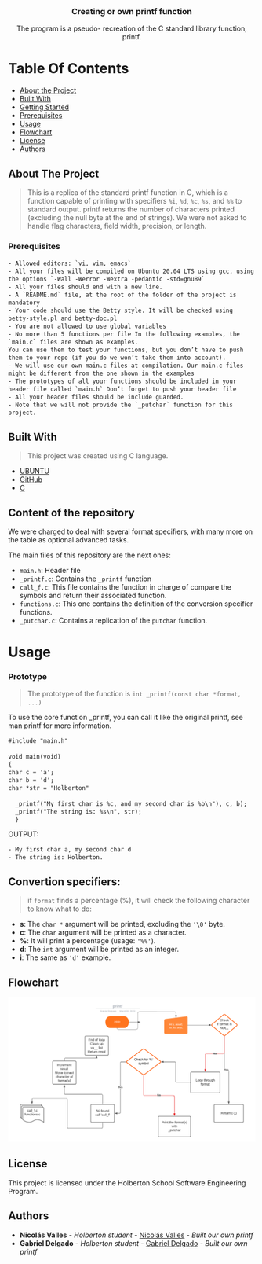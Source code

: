 <br/>
<p align="center">
  <h3 align="center">Creating or own printf function</h3>

  <p align="center">
    The program is a pseudo- recreation of the C standard library function, printf.

  </p>
</p>



# Table Of Contents
 
* [About the Project](#about-the-project)
* [Built With](#built-with)
* [Getting Started](#getting-started)
* [Prerequisites](#prerequisites)
* [Usage](#usage)
* [Flowchart](#flowchart)
* [License](#license)
* [Authors](#authors)

## About The Project

> This is a replica of the standard printf function in C, which is a function capable of printing with specifiers `%i`, `%d`, `%c`, `%s`, and `%%` to standard output. printf returns the number of characters printed (excluding the null byte at the end of strings). We were not asked to handle flag characters, field width, precision, or length.

### Prerequisites
```
- Allowed editors: `vi, vim, emacs`
- All your files will be compiled on Ubuntu 20.04 LTS using gcc, using the options `-Wall -Werror -Wextra -pedantic -std=gnu89`
- All your files should end with a new line.
- A `README.md` file, at the root of the folder of the project is mandatory
- Your code should use the Betty style. It will be checked using betty-style.pl and betty-doc.pl 
- You are not allowed to use global variables
- No more than 5 functions per file In the following examples, the `main.c` files are shown as examples.
You can use them to test your functions, but you don’t have to push them to your repo (if you do we won’t take them into account).
- We will use our own main.c files at compilation. Our main.c files might be different from the one shown in the examples
- The prototypes of all your functions should be included in your header file called `main.h` Don’t forget to push your header file
- All your header files should be include guarded.
- Note that we will not provide the `_putchar` function for this project.
```

## Built With
> This project was created using C language.

* [UBUNTU]()
* [GitHub](https://github.com/)
* [C]()

## Content of the repository

We were charged to deal with several format specifiers, with many more on the table as optional advanced tasks.

The main files of this repository are the next ones:
- `main.h`: Header file 
- `_printf.c`: Contains the `_printf` function
- `call_f.c`: This file contains the function in charge of compare the symbols and return their associated function.
- `functions.c`: This one contains the definition of the conversion specifier functions.
- `_putchar.c`: Contains a replication of the `putchar` function. 
# Usage

### Prototype

> The prototype of the function is `int _printf(const char *format, ...)`
 
To use the core function _printf, you can call it like the original printf, see man printf for more information.

```
#include "main.h"

void main(void)
{
char c = 'a';
char b = 'd';
char *str = "Holberton"

  _printf("My first char is %c, and my second char is %b\n"), c, b);
  _printf("The string is: %s\n", str);
  }
```
OUTPUT:
```
- My first char a, my second char d
- The string is: Holberton.
```

## Convertion specifiers:
> if `format` finds a percentage (%), it will check the following character to know what to do:

* __s__: The `char *` argument will be printed, excluding the `'\0'` byte.
* __c__: The `char` argument will be printed as a character.
* __%__: It will print a percentage (usage: `'%%'`).
* __d__: The `int` argument will be printed as an integer.
* __i__: The same as `'d'` example.


## Flowchart

![Flowchart of the _printf function](https://raw.githubusercontent.com/Gabr1el20/holbertonschool-printf/master/printfv2.png)




## License

This project is licensed under the Holberton School Software Engineering Program.

## Authors

* **Nicolás Valles** - *Holberton student* - [Nicolás Valles](https://github.com/NicoV00/) - *Built our own printf*
* **Gabriel Delgado** - *Holberton student* - [Gabriel Delgado](https://github.com/Gabr1el20/) - *Built our own printf*
